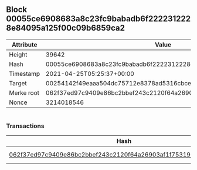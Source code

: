 ## Block 00055ce6908683a8c23fc9babadb6f2222312228e84095a125f00c09b6859ca2

Attribute | Value
--- | ---
Height | 39642
Hash | 00055ce6908683a8c23fc9babadb6f2222312228e84095a125f00c09b6859ca2
Timestamp | 2021-04-25T05:25:37+00:00
Target | 00254142f49eaaa504dc75712e8378ad5316cbcead634704b3734b6271167cc4
Merke root | 062f37ed97c9409e86bc2bbef243c2120f64a26903af1f753193ca5195702232
Nonce | 3214018546

```

```

### Transactions

Hash | Amount
--- | ---
[062f37ed97c9409e86bc2bbef243c2120f64a26903af1f753193ca5195702232](062f37ed97c9409e86bc2bbef243c2120f64a26903af1f753193ca5195702232.md) | 10.00000000 SKEPTI 
